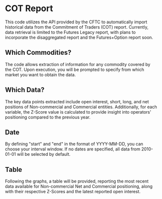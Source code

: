 # COT Report
This code utilizes the API provided by the CFTC to automatically import historical data from the Commitment of Traders (COT) report. Currently, data retrieval is limited to the Futures Legacy report, with plans to incorporate the disaggregated report and the Futures+Option report soon.

## Which Commodities?
The code allows extraction of information for any commodity covered by the COT. Upon execution, you will be prompted to specify from which market you want to obtain the data.

## Which Data?
The key data points extracted include open interest, short, long, and net positions of Non-commercial and Commercial entities. Additionally, for each variable, the Z-Score value is calculated to provide insight into operators' positioning compared to the previous year.

## Date
By defining "start" and "end" in the format of YYYY-MM-DD, you can choose your interval window. If no dates are specified, all data from 2010-01-01 will be selected by default.

## Table
Following the graphs, a table will be provided, reporting the most recent data available for Non-commercial Net and Commercial positioning, along with their respective Z-Scores and the latest reported open interest.
